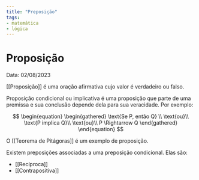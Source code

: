 ```yaml
---
title: "Preposição"
tags:
- matemática
- lógica
---
```

# Proposição

Data: 02/08/2023

[[Proposição]] é uma oração afirmativa cujo valor é verdadeiro ou falso.

Proposição condicional ou implicativa é uma proposição que parte de uma premissa e sua conclusão depende dela para sua veracidade. Por exemplo:

$$
\begin{equation}
\begin{gathered}
\text{Se P, então Q} \\
\text{ou}\\
\text{P implica Q}\\
\text{ou}\\
P \Rightarrow Q
\end{gathered}
\end{equation}
$$


O [[Teorema de Pitágoras]] é um exemplo de proposição.

Existem preposições associadas a uma preposição condicional. Elas são:

- [[Recíproca]]
- [[Contrapositiva]]